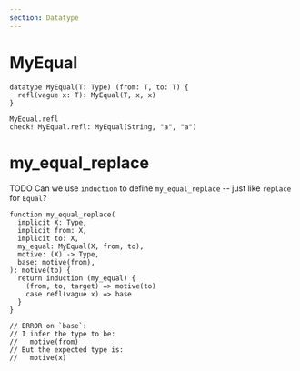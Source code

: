 ```yaml
---
section: Datatype
---
```


# MyEqual

``` cicada
datatype MyEqual(T: Type) (from: T, to: T) {
  refl(vague x: T): MyEqual(T, x, x)
}
```

``` cicada
MyEqual.refl
check! MyEqual.refl: MyEqual(String, "a", "a")
```

# my_equal_replace

TODO Can we use `induction` to define `my_equal_replace` -- just like `replace` for `Equal`?

``` cicada todo
function my_equal_replace(
  implicit X: Type,
  implicit from: X,
  implicit to: X,
  my_equal: MyEqual(X, from, to),
  motive: (X) -> Type,
  base: motive(from),
): motive(to) {
  return induction (my_equal) {
    (from, to, target) => motive(to)
    case refl(vague x) => base
  }
}

// ERROR on `base`:
// I infer the type to be:
//   motive(from)
// But the expected type is:
//   motive(x)
```
